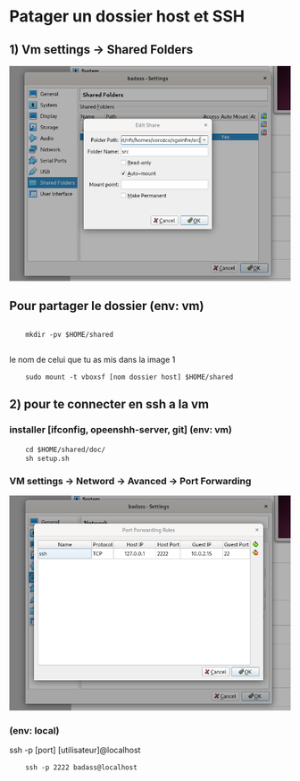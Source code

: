 # Patager un dossier host et SSH


## 1) Vm settings -> Shared Folders
![?????](./img/sharedFoldersConfig.png)

## Pour partager le dossier (env: vm)
##
```
	mkdir -pv $HOME/shared
```
##
le nom de celui que tu as mis dans la image 1
```
	sudo mount -t vboxsf [nom dossier host] $HOME/shared
```

## 2) pour te connecter en ssh a la vm

### installer [ifconfig, opeenshh-server, git] (env: vm)
```
	cd $HOME/shared/doc/
	sh setup.sh
```

### VM settings -> Netword -> Avanced -> Port Forwarding
![?????](./img/sshConfigVm.png)

### (env: local)
ssh -p [port] [utilisateur]@localhost
```
	ssh -p 2222 badass@localhost
```
